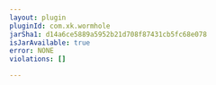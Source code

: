 ```yaml
---
layout: plugin
pluginId: com.xk.wormhole
jarSha1: d14a6ce5889a5952b21d708f87431cb5fc68e078
isJarAvailable: true
error: NONE
violations: []

---
```

